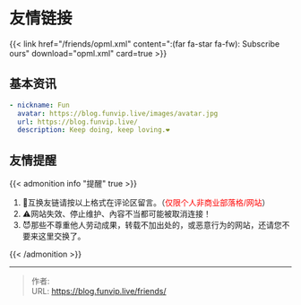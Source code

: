 # 友情链接


<!--

> 暂时不接受友链！
> Warn: 超过两年未更新或长期挂掉的站点将被取消！
-->

{{< link href="/friends/opml.xml" content=":(far fa-star fa-fw): Subscribe ours" download="opml.xml" card=true >}}

## 基本资讯

```yaml
- nickname: Fun
  avatar: https://blog.funvip.live/images/avatar.jpg
  url: https://blog.funvip.live/
  description: Keep doing, keep loving.❤
```

<!--description不怕千万人阻挡，只怕自己投降。-->

## 友情提醒

{{< admonition info "提醒" true >}}

1. 🎉互换友链请按以上格式在评论区留言。（<font color = red>仅限个人非商业部落格/网站</font>）
2. ⚠️网站失效、停止维护、內容不当都可能被取消连接！
3. 😈那些不尊重他人劳动成果，转载不加出处的，或恶意行为的网站，还请您不要来这里交换了。

{{< /admonition >}}


---

> 作者:   
> URL: https://blog.funvip.live/friends/  

